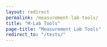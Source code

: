 ```yaml
---
layout: redirect
permalink: /measurement-lab-tools/
title: "M-Lab Tools"
page-title: "Measurement Lab Tools"
redirect_to: "/tests/"
---
```

